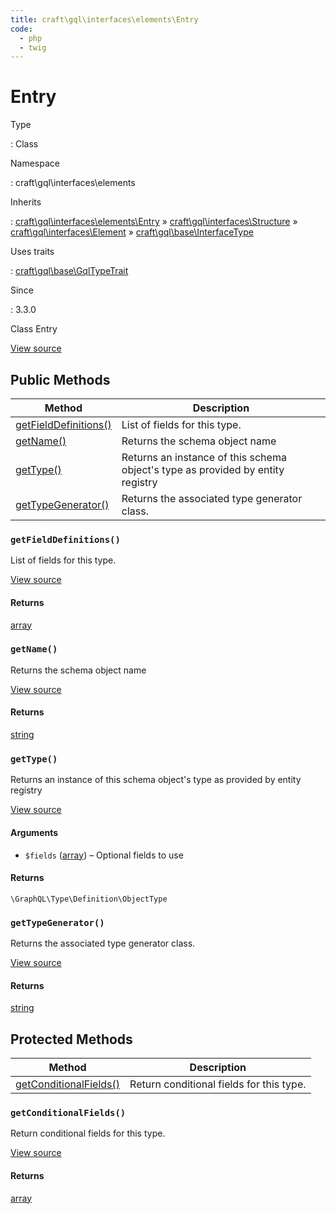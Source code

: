 ```yaml
---
title: craft\gql\interfaces\elements\Entry
code:
  - php
  - twig
---
```


# Entry

Type

:   Class

Namespace

:   craft\gql\interfaces\elements

Inherits

:   [craft\gql\interfaces\elements\Entry](craft-gql-interfaces-elements-entry.md) &raquo;
[craft\gql\interfaces\Structure](craft-gql-interfaces-structure.md) &raquo;
[craft\gql\interfaces\Element](craft-gql-interfaces-element.md) &raquo;
[craft\gql\base\InterfaceType](craft-gql-base-interfacetype.md)

Uses traits

:   [craft\gql\base\GqlTypeTrait](craft-gql-base-gqltypetrait.md)

Since

:   3.3.0



Class Entry





[View source](https://github.com/craftcms/cms/blob/master/src/gql/interfaces/elements/Entry.php)






## Public Methods

| Method                                                                                     | Description
| ------------------------------------------------------------------------------------------ | -------------------------------------------------------------------------------
| [getFieldDefinitions()](craft-gql-interfaces-elements-entry.md#method-getfielddefinitions) | List of fields for this type.
| [getName()](craft-gql-interfaces-elements-entry.md#method-getname)                         | Returns the schema object name
| [getType()](craft-gql-interfaces-elements-entry.md#method-gettype)                         | Returns an instance of this schema object's type as provided by entity registry
| [getTypeGenerator()](craft-gql-interfaces-elements-entry.md#method-gettypegenerator)       | Returns the associated type generator class.

### `getFieldDefinitions()`





List of fields for this type.








[View source](https://github.com/craftcms/cms/blob/master/src/gql/interfaces/elements/Entry.php#L72-L122)



#### Returns

[array](http://php.net/language.types.array)



### `getName()`





Returns the schema object name








[View source](https://github.com/craftcms/cms/blob/master/src/gql/interfaces/elements/Entry.php#L64-L67)



#### Returns

[string](http://php.net/language.types.string)



### `getType()`





Returns an instance of this schema object's type as provided by entity registry








[View source](https://github.com/craftcms/cms/blob/master/src/gql/interfaces/elements/Entry.php#L41-L59)


#### Arguments

- `$fields` ([array](http://php.net/language.types.array)) – Optional fields to use

#### Returns

`\GraphQL\Type\Definition\ObjectType`



### `getTypeGenerator()`





Returns the associated type generator class.








[View source](https://github.com/craftcms/cms/blob/master/src/gql/interfaces/elements/Entry.php#L33-L36)



#### Returns

[string](http://php.net/language.types.string)





## Protected Methods

| Method                                                                                       | Description
| -------------------------------------------------------------------------------------------- | ----------------------------------------
| [getConditionalFields()](craft-gql-interfaces-elements-entry.md#method-getconditionalfields) | Return conditional fields for this type.

### `getConditionalFields()`





Return conditional fields for this type.








[View source](https://github.com/craftcms/cms/blob/master/src/gql/interfaces/elements/Entry.php#L127-L145)



#### Returns

[array](http://php.net/language.types.array)








